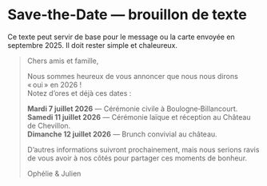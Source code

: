 # Save‑the‑Date — brouillon de texte

Ce texte peut servir de base pour le message ou la carte envoyée en septembre 2025. Il doit rester simple et chaleureux.

> Chers amis et famille,
>
> Nous sommes heureux de vous annoncer que nous nous dirons « oui » en 2026 !  
> Notez d’ores et déjà ces dates :
>
> **Mardi 7 juillet 2026** — Cérémonie civile à Boulogne‑Billancourt.  
> **Samedi 11 juillet 2026** — Cérémonie laïque et réception au Château de Chevillon.  
> **Dimanche 12 juillet 2026** — Brunch convivial au château.
>
> D’autres informations suivront prochainement, mais nous serions ravis de vous avoir à nos côtés pour partager ces moments de bonheur.
>
> Ophélie & Julien
